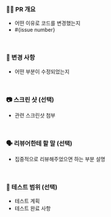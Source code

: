 ### 💁‍♂️ PR 개요

- 어떤 이유로 코드를 변경했는지
- #{issue number}

<br/>

### 📝 변경 사항

- 어떤 부분이 수정되었는지

<br/>

### 📷 스크린 샷 (선택)

- 관련 스크린샷 첨부

<br/>

### 🗣 리뷰어한테 할 말 (선택)

- 집중적으로 리뷰해주었으면 하는 부분 설명

<br/>

### 🧪 테스트 범위 (선택)

- 테스트 계획
- 테스트 완료 사항
